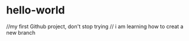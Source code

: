 # hello-world
//my first  Github project, don't stop trying
// i am learning how to creat a new branch 
